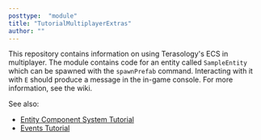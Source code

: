 ```yaml
---
posttype:  "module"  
title: "TutorialMultiplayerExtras"
author: ""
---
```

This repository contains information on using Terasology's ECS in multiplayer. The module contains code for an entity called `SampleEntity` which can be spawned with the `spawnPrefab` command. Interacting with it with `E` should produce a message in the in-game console. For more information, see the wiki.

See also:
* [Entity Component System Tutorial](https://github.com/PAndaContron/TutorialEntitySystem)
* [Events Tutorial](https://github.com/PAndaContron/TutorialEventsInteractions)
